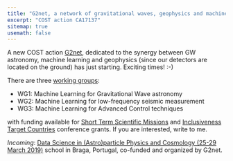 ```yaml
---
title: "G2net, a network of gravitational waves, geophysics and machine learning"
excerpt: "COST action CA17137"
sitemap: true
usemath: false  
---
```


A new COST action [G2net](http://www.g2net.eu), dedicated to the synergy between GW astronomy, machine learning and geophysics (since our detectors are located on the ground) has just starting. Exciting times! :-) 

There are three [working groups](http://www.g2net.eu/wgs): 

* WG1: Machine Learning for Gravitational Wave astronomy
* WG2: Machine Learning for low-frequency seismic measurement
* WG3: Machine Learning for Advanced Control techniques

with funding available for [Short Term Scientific Missions](http://www.g2net.eu/short-term-scientific-missions-stsms) and [Inclusiveness Target Countries](http://www.g2net.eu/itc-grants) conference grants. If you are interested, write to me.  

*Incoming*: [Data Science in (Astro)particle Physics and Cosmology (25-29 March 2019)](http://www.g2net.eu/news/data-science-in-astroparticle-physics-and-cosmology) school in Braga, Portugal, co-funded and organized by G2net. 
 
